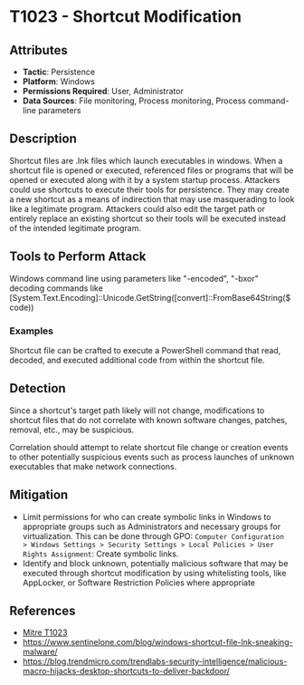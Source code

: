 # T1023 - Shortcut Modification

## Attributes

- **Tactic**: Persistence  
- **Platform**: Windows  
- **Permissions Required**: User, Administrator  
- **Data Sources**: File monitoring, Process monitoring, Process command-line parameters

## Description

Shortcut files are .lnk files which launch executables in windows. When a shortcut file is opened or executed, referenced files or programs that will be opened or executed along with it by a system startup process. Attackers could use shortcuts to execute their tools for persistence. They may create a new shortcut as a means of indirection that may use masquerading to look like a legitimate program. Attackers could also edit the target path or entirely replace an existing shortcut so their tools will be executed instead of the intended legitimate program.

## Tools to Perform Attack

Windows command line using parameters like "-encoded", "-bxor" decoding commands like [System.Text.Encoding]::Unicode.GetString([convert]::FromBase64String($code))

### Examples

Shortcut file can be crafted to execute a PowerShell command that read, decoded, and executed additional code from within the shortcut file.

## Detection

Since a shortcut's target path likely will not change, modifications to shortcut files that do not correlate with known software changes, patches, removal, etc., may be suspicious.

Correlation should attempt to relate shortcut file change or creation events to other potentially suspicious events such as process launches of unknown executables that make network connections.

## Mitigation

- Limit permissions for who can create symbolic links in Windows to appropriate groups such as Administrators and necessary groups for virtualization. This can be done through GPO: `Computer Configuration  > Windows Settings > Security Settings > Local Policies > User Rights Assignment`: Create symbolic links.
- Identify and block unknown, potentially malicious software that may be executed through shortcut modification by using whitelisting tools, like AppLocker, or Software Restriction Policies where appropriate

## References

- [Mitre T1023](https://attack.mitre.org/techniques/T1023/)
- https://www.sentinelone.com/blog/windows-shortcut-file-lnk-sneaking-malware/
- https://blog.trendmicro.com/trendlabs-security-intelligence/malicious-macro-hijacks-desktop-shortcuts-to-deliver-backdoor/
